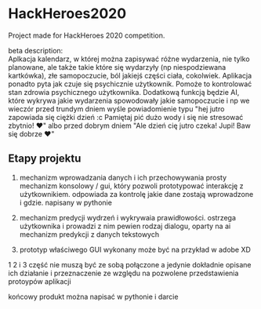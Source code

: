 # HackHeroes2020
Project made for HackHeroes 2020 competition.

beta description: <br>
Aplkacja kalendarz, w której można zapisywać różne wydarzenia, nie tylko planowane, ale także takie które się wydarzyły (np niespodziewana kartkówka), złe samopoczucie, ból jakiejś części ciała, cokolwiek. Aplikacja ponadto pyta jak czuje się psychicznie użytkownik. Pomoże to kontrolować stan zdrowia psychicznego użytkownika. 
Dodatkową funkcją będzie AI, które wykrywa jakie wydarzenia spowodowały jakie samopoczucie i np we wieczór przed trundym dniem wyśle powiadomienie typu "hej jutro zapowiada się ciężki dzień :c Pamiętaj pić dużo wody i się nie stresować zbytnio! ❤" albo przed dobrym dniem "Ale dzień cię jutro czeka! Jupi! Baw się dobrze ❤"

## Etapy projektu
1. mechanizm wprowadzania danych i ich przechowywania 
	prosty mechanizm konsolowy / gui, który pozwoli prototypować interakcję z użytkownikiem.
	odpowiada za kontrolę jakie dane zostają wprowadzone i gdzie.
	napisany w pythonie
	
2. mechanizm predycji wydrzeń i wykrywaia prawidłowości. ostrzega użytkownika i prowadzi z nim pewien rodzaj dialogu,
	oparty na ai mechanizm predykcji z danych tekstowych

3. prototyp właściwego GUI wykonany może być na przykład w adobe XD

1 2 i 3 część nie muszą być ze sobą połączone a jedynie dokładnie opisane ich działanie i przeznaczenie ze względu na pozwolene przedstawienia
protoypów aplikacji

końcowy produkt można napisać w pythonie i darcie 
